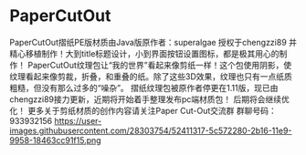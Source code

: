 # PaperCutOut
PaperCutOut摺纸PE版材质由Java版原作者：superalgae 授权于chengzzi89 并精心移植制作！大到title标题设计，小到界面按钮设置图标，都是极其用心的制作！
PaperCutOut纹理包让“我的世界”看起来像剪纸一样！这个包使用阴影，使纹理看起来像剪裁，折叠，和重叠的纸。除了这些3D效果，纹理也只有一点纸质粗糙，但没有那么过多的“噪杂”。
摺纸纹理包被原作者停更在1.11版，现已由chengzzi89接力更新，近期将开始着手整理发布pc端材质包！
后期将会继续优化！
更多关于剪纸材质的创作内容请关注Paper Cut-Out交流群
群聊号码：933932156
https://user-images.githubusercontent.com/28303754/52411317-5c572280-2b16-11e9-9958-18463cc91f15.png
